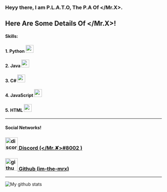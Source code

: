 ### Heyy there, I am P.L.A.T.O, The P.A Of </Mr.X>. 
Here Are Some Details Of </Mr.X>!
---------------------------------------------------------------------------------------------------------------------------------------------------------------

#### Skills: <br>
#### 1. Python <img src="https://upload.wikimedia.org/wikipedia/commons/thumb/c/c3/Python-logo-notext.svg/768px-Python-logo-notext.svg.png" width="25" />
#### 2. Java <img src="https://1000logos.net/wp-content/uploads/2020/09/Java-Logo.png" width="25" />
#### 3. C# <img src="https://www.freeiconspng.com/uploads/c-logo-icon-18.png" width="25" />
#### 4. JavaScript <img src="https://cdn.freebiesupply.com/logos/large/2x/logo-javascript-logo-png-transparent.png" width="25"/>
#### 5. HTML <img src="https://upload.wikimedia.org/wikipedia/commons/thumb/6/61/HTML5_logo_and_wordmark.svg/512px-HTML5_logo_and_wordmark.svg.png" width="25" />

-------------------------------------------------------------------------------------------------------------------------------------------------------------------

#### Social Networks!

### [<img src='https://www.freepnglogos.com/uploads/discord-logo-png/discord-u2013-swiss-geeks-23.png' alt='discord' height='40'> Discord (</Mr.✘>#8002 )](https://discord.com/channels/@me/819129738798956584)
### [<img src='https://cdn.jsdelivr.net/npm/simple-icons@3.0.1/icons/github.svg' alt='github' height='40'> Github (im-the-mrx)](https://github.com/im-the-mrx)

-------------------------------------------------------------------------------------------------------------------------------------------------------------------
![My github stats](https://github-readme-stats.vercel.app/api?username=tm-the-mrx&show_icons=true&theme=merko)
